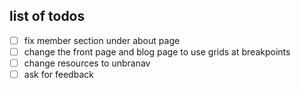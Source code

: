 ## list of todos

- [ ] fix member section under about page
- [ ] change the front page and blog page to use grids at breakpoints
- [ ] change resources to unbranav
- [ ] ask for feedback